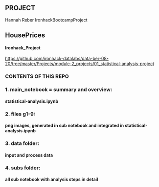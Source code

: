 ## PROJECT
Hannah Reber
IronhackBootcampProject

## HousePrices
#### Ironhack_Project
https://github.com/ironhack-datalabs/data-ber-08-20/tree/master/Projects/module-2_projects/01_statistical-analysis-project



### CONTENTS OF THIS REPO

### 1. main_notebook = summary and overview:
#### statistical-analysis.ipynb

### 2. files g1-9:
#### png images, generated in sub notebook and integrated in statistical-analysis.ipynb

### 3. data folder:
#### input and process data

### 4. subs folder:
#### all sub notebook with analysis steps in detail

